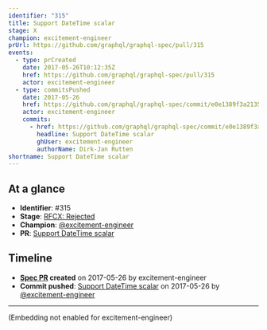 ```yaml
---
identifier: "315"
title: Support DateTime scalar
stage: X
champion: excitement-engineer
prUrl: https://github.com/graphql/graphql-spec/pull/315
events:
  - type: prCreated
    date: 2017-05-26T10:12:35Z
    href: https://github.com/graphql/graphql-spec/pull/315
    actor: excitement-engineer
  - type: commitsPushed
    date: 2017-05-26
    href: https://github.com/graphql/graphql-spec/commit/e0e1389f3a2135cc065193d7a9075cc11a2a31cd
    actor: excitement-engineer
    commits:
      - href: https://github.com/graphql/graphql-spec/commit/e0e1389f3a2135cc065193d7a9075cc11a2a31cd
        headline: Support DateTime scalar
        ghUser: excitement-engineer
        authorName: Dirk-Jan Rutten
shortname: Support DateTime scalar
---
```


## At a glance

- **Identifier**: #315
- **Stage**: [RFCX: Rejected](https://github.com/graphql/graphql-spec/blob/main/CONTRIBUTING.md#stage-x-rejected)
- **Champion**: [@excitement-engineer](https://github.com/excitement-engineer)
- **PR**: [Support DateTime scalar](https://github.com/graphql/graphql-spec/pull/315)

<!-- BEGIN_CUSTOM_TEXT -->



<!-- END_CUSTOM_TEXT -->

## Timeline

- **[Spec PR](https://github.com/graphql/graphql-spec/pull/315) created** on 2017-05-26 by excitement-engineer
- **Commit pushed**: [Support DateTime scalar](https://github.com/graphql/graphql-spec/commit/e0e1389f3a2135cc065193d7a9075cc11a2a31cd) on 2017-05-26 by [@excitement-engineer](https://github.com/excitement-engineer)

<!-- VERBATIM -->

---

(Embedding not enabled for excitement-engineer)
